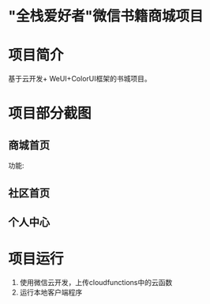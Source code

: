 # "全栈爱好者"微信书籍商城项目
# 项目简介
基于云开发+ WeUI+ColorUI框架的书城项目。
# 项目部分截图
## 商城首页
功能:

## 社区首页

## 个人中心

# 项目运行
1. 使用微信云开发，上传cloudfunctions中的云函数
2. 运行本地客户端程序